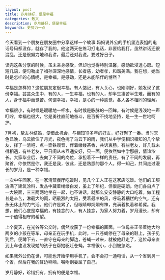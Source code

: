 ```yaml
---
layout: post
title: 岁月静好，便是幸福
categories: 散文
description: 岁月静好，便是幸福
keywords: 更努力一点
---
```


今天看到一个朋友在朋友圈中分享这样一个故事:妈妈说外公的手机里连表姐的电话号码都没存，就存了我的。他这两天在练习打电话，非要给我打。虽然讲话还很混乱，还是很努力地和我讲，最后还对我说，要过好日子。 

<!--more-->

读完这条分享的时候，虽未亲身感受，但却也觉得特别温馨，感动欲浸透心房。短短几语，便勾勒出了祖孙深深地感情，长者慈，幼者孝，和谐美满。我在想，她当时是怎样的心情呢，是幸福，是感动，还是未能陪伴的憾然？ 

幸福是怎样的？这位朋友定很幸福，有人惦记，有人关心，也刚刚好，她发现了这份幸福。芸芸众生中，有的人，一生幸福，也有的人，却半生凄苦半生难，而有的人，身于福中而觉苦。何谓幸福，幸福，是心的一种感觉，各人各不相同的理解。 

幸福很小，有时候是暖暖地一杯水，有时候是脉脉的一回眸，有时候是浅浅地一声叮咛，幸福也很大，它是勇往直前地奋斗，是百折不挠地坚持，是一生一世地呵护。 

7月初，挚友林结婚，便借此机会，与相知10多年的好友，好好聚了一番。当时天色已晚，乌云摭住了月光，夜色掩了乌云下的雨，我们从中学便相识相知的几个挚友，择了一清吧，点一壶铁观音，伴着缕缕茶香，共诉衷肠。有些老友，好几载未得相遇，有些老友，平日间从未互通安好，只一面，便依然如中学那般，情谊浓长。大家毕业后，去向了不同的岗位，承担着不一样的责任，有了不同的发展，再聚首，你依然是你，我还是我，彼此，还是熟悉的那个人。得一知己，共同走过漫长的岁月，是一种幸福。 

一次中午回家，在一家清蒸餐厅吃饭时，见几个工人正在这家店吃饭。他们的工服沾满了建筑涂料，发丛中藏着缕缕白发，虽上了年纪，但很是硬朗。他们各自点了一大碗面，三三两两地坐在一起，也不讲话，就那么安安静静的大口吃着。做工程甚是辛苦，淋最大的雨，晒最烈的太阳，受着最冷的风，呼吸着糟糕的空气，还有永无休止的力气活。他们许是累了，但眼睛却炯炯有神，充满着执着和希冀。我想，他们心底是幸福的，有挂念的人，有人挂念，为家人努力着，岁月漫长，却有一个值得相守的希望。 

上个夏天，在光谷等公交时，偶然收获了一份幸福的画面。一位母亲正带着她大约两岁的小孩在等车，母亲正在玩手机，此时，一只苍蝇停在了母亲的鞋上，孩子见到后，便蹲下去，一直守在母亲的脚边，苍蝇一过来，就被他赶走了，这位母亲直到上车也没发现她的孩子在帮她驱赶苍蝇。幸福很小，小到被忽略。 

如果我外公仍在世，可能也开始学用手机了，会不会打一通电话，从一个省到另一个省，然后在我的耳边喃喃，嘱咐别委屈了自己。 

岁月静好，珍惜拥有，拥有的便是幸福。